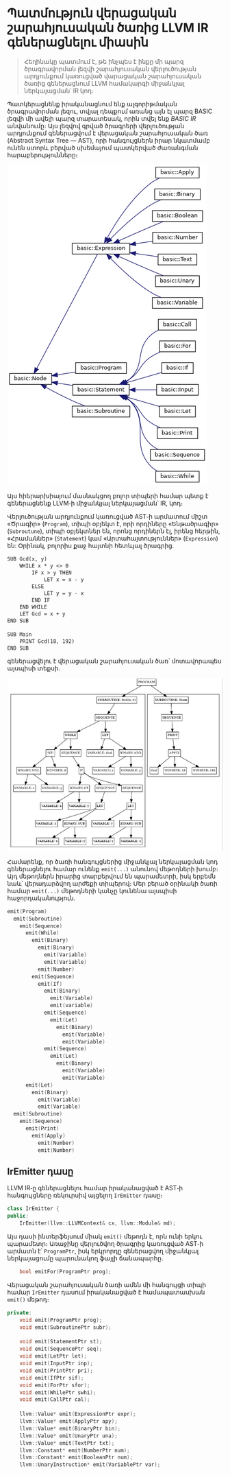 # Պատմություն վերացական շարահյուսական ծառից LLVM IR գեներացնելու միասին

> Հեղինակը պատմում է, թե ինչպես է ինքը մի պարզ ծրագրավորման լեզվի շարահյուսական վերլուծության արդյունքում կառուցված վարացական շարահյուսական ծառից գեներացնում LLVM համակարգի միջանկյալ ներկայացման՝ IR կոդ։

Պատկերացնենք իրականացնում ենք ալգորիթմական ծրագրավորման լեզու, տվյալ դեպքում առանց այն էլ պարզ BASIC լեզվի մի ավելի պարզ տարատեսակ, որին տվել ենք _BASIC IR_ անվանումը։ Այս լեզվով գրված ծրագրերի վերլուծության արդյունքում գեներացվում է վերացական շարահյուսական ծառ (Abstract Syntax Tree — AST), որի հանգույցներն իրար նկատմամբ ունեն ստորև բերված սխեմայում պատկերված ժառանգման հարաբերությունները։

![AST classes](inherit_graph_3.png)

Այս հիերարխիայում մասնակցող բոլոր տիպերի համար պետք է գեներացնենք LLVM֊ի միջանկյալ ներկայացման՝ IR, կոդ։

Վերլուծության արդյունքում կառուցված AST֊ի արմատում միշտ «Ծրագիր» (`Program`), տիպի օբյեկտ է, որի որդիները «Ենթածրագիր» (`Subroutune`), տիպի օբյեկտներ են, որոնց որդիներն էլ, իրենց հերթին, «Հրամաններ» (`Statement`) կամ «Արտահայտություններ» (`Expression`) են: Օրինակ, բոլորիս քաջ հայտնի հետևյալ ծրագրից․

```BASIC
SUB Gcd(x, y)
    WHILE x * y <> 0
        IF x > y THEN
            LET x = x - y
        ELSE
            LET y = y - x
        END IF
    END WHILE
    LET Gcd = x + y
END SUB

SUB Main
    PRINT Gcd(18, 192)
END SUB
```

գեներացվելու է վերացական շարահյուսական ծառ՝ մոտավորապես այսպիսի տեքսի․

![Gcd ծրագրի AST֊ը](basic-gcd-ast.jpeg)

Համարենք, որ ծառի հանգույցներից միջանկյալ ներկայացման կոդ գեներացնելու համար ունենք `emit(...)` անունով մեթոդների խումբ։ Այդ մեթոդներն իրարից տարբերվում են պարամետրի, իսկ երբեմն նաև՝ վերադարձվող արժեքի տիպերով։ Մեր բերած օրինակի ծառի համար `emit(...)` մեթոդների կանչը կունենա այսպիսի հաջորդականություն․

```C++
emit(Program)
  emit(Subroutine)
    emit(Sequence)
      emit(While)
        emit(Binary)
          emit(Binary)
            emit(Variable)
            emit(Variable)
          emit(Number)
        emit(Sequence)
          emit(If)
            emit(Binary)
              emit(Variable)
              emit(variable)
            emit(Sequence)
              emit(Let)
                emit(Binary)
                  emit(Variable)
                  emit(Variable)
            emit(Sequence)
              emit(Let)
                emit(Binary)
                  emit(Variable)
                  emit(Variable)
      emit(Let)
        emit(Binary)
          emit(Variable)
          emit(Variable)
  emit(Subroutine)
    emit(Sequence)
      emit(Print)
        emit(Apply)
          emit(Number)
          emit(Number)
```


## IrEmitter դասը

LLVM IR֊ը գեներացնելու համար իրականացված է AST֊ի հանգույցները ռեկուրսիվ այցելող `IrEmitter` դասը։

```C++
class IrEmitter {
public:
    IrEmitter(llvm::LLVMContext& cx, llvm::Module& md);
```

Այս դասի ինտերֆեյսում միակ `emit()` մեթոդն է, որն ունի երկու պարամետր։ Առաջինը վերլուծվող ծրագրից կառուցված AST֊ի արմատն է՝ `ProgramPtr`, իսկ երկրորդը գեներացվող միջանկյալ ներկայացումը պարունակող ֆայլի ճանապարհը․

```C++
    bool emitFor(ProgramPtr prog);
```

Վերացական շարահյուսական ծառի ամեն մի հանգույցի տիպի համար `IrEmitter` դասում իրականացված է համապատասխան `emit()` մեթոդ։

```C++
private:
    void emit(ProgramPtr prog);
    void emit(SubroutinePtr subr);

    void emit(StatementPtr st);
    void emit(SequencePtr seq);
    void emit(LetPtr let);
    void emit(InputPtr inp);
    void emit(PrintPtr pri);
    void emit(IfPtr sif);
    void emit(ForPtr sfor);
    void emit(WhilePtr swhi);
    void emit(CallPtr cal);

    llvm::Value* emit(ExpressionPtr expr);
    llvm::Value* emit(ApplyPtr apy);
    llvm::Value* emit(BinaryPtr bin);
    llvm::Value* emit(UnaryPtr una);
    llvm::Value* emit(TextPtr txt);
    llvm::Constant* emit(NumberPtr num);
    llvm::Constant* emit(BooleanPtr num);
    llvm::UnaryInstruction* emit(VariablePtr var);
```
